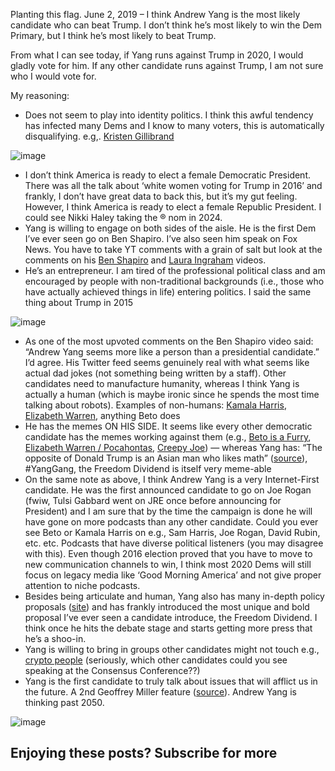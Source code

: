 Planting this flag. June 2, 2019 – I think Andrew Yang is the most likely candidate who can beat Trump. I don’t think he’s most likely to win the Dem Primary, but I think he’s most likely to beat Trump.

From what I can see today, if Yang runs against Trump in 2020, I would gladly vote for him. If any other candidate runs against Trump, I am not sure who I would vote for.

My reasoning:

-   Does not seem to play into identity politics. I think this awful tendency has infected many Dems and I know to many voters, this is automatically disqualifying. e.g,. [Kristen Gillibrand](https://twitter.com/primalpoly/status/1070192929971392513?ref=ryanrodenbaugh.com)

![image](https://66.media.tumblr.com/2ef636e047ef8bd5d5426d5e0748bef1/tumblr_inline_psidntpG5I1v3mmrv_500.png)

-   I don’t think America is ready to elect a female Democratic President. There was all the talk about ‘white women voting for Trump in 2016’ and frankly, I don’t have great data to back this, but it’s my gut feeling. However, I think America is ready to elect a female Republic President. I could see Nikki Haley taking the ® nom in 2024.
-   Yang is willing to engage on both sides of the aisle. He is the first Dem I’ve ever seen go on Ben Shapiro. I’ve also seen him speak on Fox News. You have to take YT comments with a grain of salt but look at the comments on his [Ben Shapiro](https://t.umblr.com/redirect?z=https%3A%2F%2Fwww.youtube.com%2Fwatch%3Fv%3D-DHuRTvzMFw&t=OTE3ZmE1ODE5MzAxNjE1ODM4NDBkNDYwYmM3YzA3NzM3YjBmOWQxMSxHY2d0SGVYeQ%3D%3D&b=t%3AokV1QflKCp7Agf216l_L8Q&p=https%3A%2F%2Fryanrodenbaugh.com%2Fpost%2F185333373122%2Fyang-2020&m=1&ref=ryanrodenbaugh.com) and [Laura Ingraham](https://t.umblr.com/redirect?z=https%3A%2F%2Fwww.youtube.com%2Fwatch%3Fv%3DjyoXG2IfgiM&t=ZmMwNGJlMjczNDBhNTdmYzY0NGU2MzI2OGJmYTgwZTc4MmM5OTc2ZSxHY2d0SGVYeQ%3D%3D&b=t%3AokV1QflKCp7Agf216l_L8Q&p=https%3A%2F%2Fryanrodenbaugh.com%2Fpost%2F185333373122%2Fyang-2020&m=1&ref=ryanrodenbaugh.com) videos.
-   He’s an entrepreneur. I am tired of the professional political class and am encouraged by people with non-traditional backgrounds (i.e., those who have actually achieved things in life) entering politics. I said the same thing about Trump in 2015

![image](https://66.media.tumblr.com/854169d84cab46c5d46d4c4c64267af5/tumblr_inline_psidoeu57x1v3mmrv_500.png)

-   As one of the most upvoted comments on the Ben Shapiro video said: “Andrew Yang seems more like a person than a presidential candidate.” I’d agree. His Twitter feed seems genuinely real with what seems like actual dad jokes (not something being written by a staff). Other candidates need to manufacture humanity, whereas I think Yang is actually a human (which is maybe ironic since he spends the most time talking about robots). Examples of non-humans: [Kamala Harris](https://t.umblr.com/redirect?z=https%3A%2F%2Fwww.dailydot.com%2Flayer8%2Fkamala-harris-apron-conspiracy-theories%2F&t=OTNkMGVjYThjMWQzMTQzNDc5NjZkYjAwM2NjNDMyMGE5Y2MxODliYyxHY2d0SGVYeQ%3D%3D&b=t%3AokV1QflKCp7Agf216l_L8Q&p=https%3A%2F%2Fryanrodenbaugh.com%2Fpost%2F185333373122%2Fyang-2020&m=1&ref=ryanrodenbaugh.com), [Elizabeth Warren](https://t.umblr.com/redirect?z=https%3A%2F%2Fwww.youtube.com%2Fwatch%3Fv%3DtjDEPtS68CM&t=NDE0MjM0NDFkOWNhZGIyNzA3ZWIwYmM5MGFkNzM1NGJjOGMxMWU4YSxHY2d0SGVYeQ%3D%3D&b=t%3AokV1QflKCp7Agf216l_L8Q&p=https%3A%2F%2Fryanrodenbaugh.com%2Fpost%2F185333373122%2Fyang-2020&m=1&ref=ryanrodenbaugh.com), anything Beto does
-   He has the memes ON HIS SIDE. It seems like every other democratic candidate has the memes working against them (e.g., [Beto is a Furry](https://twitter.com/ComfortablySmug/status/1088155121085833216?ref=ryanrodenbaugh.com), [Elizabeth Warren / Pocahontas](https://t.umblr.com/redirect?z=https%3A%2F%2Fwww.bbc.com%2Fnews%2Fworld-us-canada-47096767&t=NjRjZGRlYWZkZTE1OWI3NTk5MjViNGNkOGZhMTNjN2ViOGUzOWE1ZCxHY2d0SGVYeQ%3D%3D&b=t%3AokV1QflKCp7Agf216l_L8Q&p=https%3A%2F%2Fryanrodenbaugh.com%2Fpost%2F185333373122%2Fyang-2020&m=1&ref=ryanrodenbaugh.com), [Creepy Joe](https://t.umblr.com/redirect?z=https%3A%2F%2Fjoebiden.info%2F&t=NjNlZGZiNzEwZmI1ZDdkYjJlYTVmNDE2OGY0M2E4ODc3ZmY2OGYwZCxHY2d0SGVYeQ%3D%3D&b=t%3AokV1QflKCp7Agf216l_L8Q&p=https%3A%2F%2Fryanrodenbaugh.com%2Fpost%2F185333373122%2Fyang-2020&m=1&ref=ryanrodenbaugh.com)) — whereas Yang has: “The opposite of Donald Trump is an Asian man who likes math” ([source](https://twitter.com/AndrewYang/status/1117574734504439808?ref=ryanrodenbaugh.com)), #YangGang, the Freedom Dividend is itself very meme-able
-   On the same note as above, I think Andrew Yang is a very Internet-First candidate. He was the first announced candidate to go on Joe Rogan (fwiw, Tulsi Gabbard went on JRE once before announcing for President) and I am sure that by the time the campaign is done he will have gone on more podcasts than any other candidate. Could you ever see Beto or Kamala Harris on e.g., Sam Harris, Joe Rogan, David Rubin, etc. etc. Podcasts that have diverse political listeners (you may disagree with this). Even though 2016 election proved that you have to move to new communication channels to win, I think most 2020 Dems will still focus on legacy media like ‘Good Morning America’ and not give proper attention to niche podcasts.
-   Besides being articulate and human, Yang also has many in-depth policy proposals ([site](https://t.umblr.com/redirect?z=https%3A%2F%2Fwww.yang2020.com%2Fpolicies%2F&t=YzNlZWI0YzEzNmU5ZjdiNzVjOWFhZDQ2MWVhN2Q3MDI5ZjA2NzU0NSxHY2d0SGVYeQ%3D%3D&b=t%3AokV1QflKCp7Agf216l_L8Q&p=https%3A%2F%2Fryanrodenbaugh.com%2Fpost%2F185333373122%2Fyang-2020&m=1&ref=ryanrodenbaugh.com)) and has frankly introduced the most unique and bold proposal I’ve ever seen a candidate introduce, the Freedom Dividend. I think once he hits the debate stage and starts getting more press that he’s a shoo-in.
-   Yang is willing to bring in groups other candidates might not touch e.g., [crypto people](https://t.umblr.com/redirect?z=https%3A%2F%2Fwww.coindesk.com%2Fandrew-yang-neeraj-agarwal-consensus-2019&t=NWY3MWYxYjY4MDBjOGMxNDNmNzcxZWNkMGE5OTIyMzU3M2FmOTc1OSxHY2d0SGVYeQ%3D%3D&b=t%3AokV1QflKCp7Agf216l_L8Q&p=https%3A%2F%2Fryanrodenbaugh.com%2Fpost%2F185333373122%2Fyang-2020&m=1&ref=ryanrodenbaugh.com) (seriously, which other candidates could you see speaking at the Consensus Conference??)
-   Yang is the first candidate to truly talk about issues that will afflict us in the future. A 2nd Geoffrey Miller feature ([source](https://twitter.com/primalpoly/status/1046101490677555205?ref=ryanrodenbaugh.com)). Andrew Yang is thinking past 2050.

![image](https://66.media.tumblr.com/98661094242489fe33ceb97578680097/tumblr_inline_psidu8RKLl1v3mmrv_500.png)

## Enjoying these posts? Subscribe for more